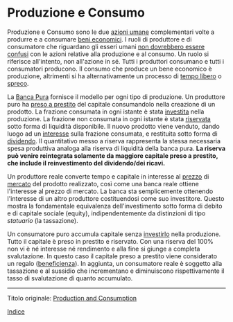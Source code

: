 # Produzione e Consumo		



Produzione e Consumo sono le due [azioni umane](https://en.wikipedia.org/wiki/Action_axiom) complementari volte a produrre e a consumare [beni economici](https://it.wikipedia.org/wiki/Bene_(economia)).  I ruoli di produttore e di consumatore che riguardano gli esseri umani [non dovrebbero essere confusi](ch011-depreciation-principle.md) con le azioni relative alla produzione e al consumo. Un ruolo si riferisce all'intento, non all'azione in sé. Tutti i produttori consumano e tutti i consumatori producono. Il consumo che produce un bene economico è produzione, altrimenti si ha alternativamente un processo di [tempo libero](ch008-labor-and-leisure.md) o [spreco](https://it.wikipedia.org/wiki/Rifiuto).

La [Banca Pura](ch006-pure-bank.md) fornisce il modello per ogni tipo di produzione. Un produttore puro ha [preso a prestito](ch101-glossary.md#prendere-a-prestito) del capitale consumandolo nella creazione di un prodotto. La frazione consumata in ogni istante è stata [investita](ch101-glossary.md#dare-in-prestito---investire) nella produzione. La frazione non consumata in ogni istante è stata [riservata](ch098-reserve-definition.md) sotto forma di liquidità disponibile. Il nuovo prodotto viene venduto, dando luogo ad un [interesse](ch101-glossary.md#interesse) sulla frazione consumata, e restituita sotto forma di [dividendo](https://it.wikipedia.org/wiki/Dividendo_(economia)). Il quantitativo messo a riserva rappresenta la stessa necessaria spesa produttiva analoga alla riserva di liquidità della banca pura. **La riserva può venire reintegrata solamente da maggiore capitale preso a prestito, che include il reinvestimento del dividendo/dei ricavi.** 

Un produttore reale converte tempo e capitale in interesse al [prezzo](ch101-glossary.md#prezzo) di [mercato](ch101-glossary.md#mercato) del prodotto realizzato, così come una banca reale ottiene l'interesse al prezzo di mercato. La banca sta semplicemente ottenendo l'interesse di un altro produttore costituendosi come suo investitore. Questo mostra la fondamentale equivalenza dell'investimento sotto forma di debito e di capitale sociale (equity), indipendentemente da distinzioni di tipo _statuario_ (la tassazione).

Un consumatore puro accumula capitale senza [investirlo](ch101-glossary.md#dare-in-prestito---investire) nella produzione. Tutto il capitale è preso in prestito e riservato. Con una riserva del 100% non vi è né interesse né rendimento e alla fine si giunge a completa svalutazione. In questo caso il capitale preso a prestito viene considerato un regalo ([beneficienza](https://it.wikipedia.org/wiki/Beneficenza)). In aggiunta, un consumatore reale è soggetto alla tassazione e al sussidio che incrementano e diminuiscono rispettivamente il tasso di svalutazione di quanto accumulato. 

---

Titolo originale: [Production and Consumption](https://github.com/libbitcoin/libbitcoin-system/wiki/Production-and-Consumption)

[Indice](/README.md)



